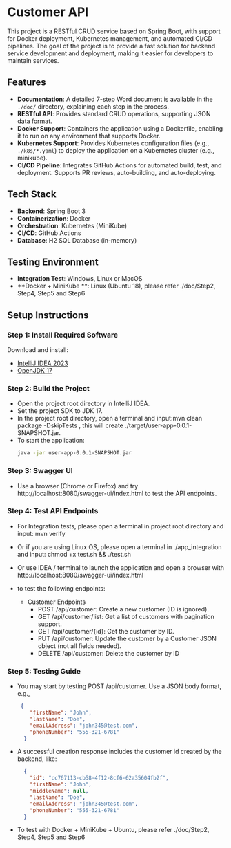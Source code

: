 # Customer API

This project is a RESTful CRUD service based on Spring Boot, with support for Docker deployment, Kubernetes management, and automated CI/CD pipelines. The goal of the project is to provide a fast solution for backend service development and deployment, making it easier for developers to maintain services.

## Features

- **Documentation**: A detailed 7-step Word document is available in the `./doc/` directory, explaining each step in the process.
- **RESTful API**: Provides standard CRUD operations, supporting JSON data format.
- **Docker Support**: Containers the application using a Dockerfile, enabling it to run on any environment that supports Docker.
- **Kubernetes Support**: Provides Kubernetes configuration files (e.g., `./k8s/*.yaml`) to deploy the application on a Kubernetes cluster (e.g., minikube).
- **CI/CD Pipeline**: Integrates GitHub Actions for automated build, test, and deployment. Supports PR reviews, auto-building, and auto-deploying.

## Tech Stack

- **Backend**: Spring Boot 3
- **Containerization**: Docker
- **Orchestration**: Kubernetes (MiniKube)
- **CI/CD**: GitHub Actions
- **Database**: H2 SQL Database (in-memory)

## Testing Environment

- **Integration Test**: Windows, Linux or MacOS
- **Docker + MiniKube **: Linux (Ubuntu 18), please refer ./doc/Step2, Step4, Step5 and Step6

## Setup Instructions

### Step 1: Install Required Software

Download and install:
- [IntelliJ IDEA 2023](https://www.jetbrains.com/idea/download/other.html)
- [OpenJDK 17](https://www.openlogic.com/openjdk-downloads)

### Step 2: Build the Project
- Open the project root directory in IntelliJ IDEA.
- Set the project SDK to JDK 17.
- In the project root directory, open a terminal and input:mvn clean package -DskipTests , this will create ./target/user-app-0.0.1-SNAPSHOT.jar.
- To start the application:
    ```bash
    java -jar user-app-0.0.1-SNAPSHOT.jar

### Step 3: Swagger UI
- Use a browser (Chrome or Firefox) and try http://localhost:8080/swagger-ui/index.html
  to test the API endpoints.

### Step 4: Test API Endpoints
- For Integration tests, please open a terminal in project root directory and input: mvn verify
- Or if you are using Linux OS, please open a terminal in ./app_integration and input: chmod +x test.sh && ./test.sh
- Or use IDEA / terminal to launch the application and open a browser with http://localhost:8080/swagger-ui/index.html
- to test the following endpoints:

    - Customer Endpoints
        - POST /api/customer: Create a new customer (ID is ignored).
        - GET /api/customer/list: Get a list of customers with pagination support.
        - GET /api/customer/{id}: Get the customer by ID.
        - PUT /api/customer: Update the customer by a Customer JSON object (not all fields needed).
        - DELETE /api/customer: Delete the customer by ID

### Step 5: Testing Guide
- You may start by testing POST /api/customer. Use a JSON body format, e.g.,
  ```json
   {
      "firstName": "John",
      "lastName": "Doe",
      "emailAddress": "john345@test.com",
      "phoneNumber": "555-321-6781"
    }
- A successful creation response includes the customer id created by the backend, like:
  ```json
    {
      "id": "cc767113-cb58-4f12-8cf6-62a35604fb2f",
      "firstName": "John",
      "middleName": null,
      "lastName": "Doe",
      "emailAddress": "john345@test.com",
      "phoneNumber": "555-321-6781"
    }
- To test with Docker + MiniKube + Ubuntu, please refer ./doc/Step2, Step4, Step5 and Step6
